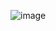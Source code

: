 				
![image](https://user-images.githubusercontent.com/82740867/160286886-2e11b0d7-c361-4a7f-a34f-b5c4291314a9.png)


